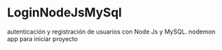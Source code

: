 # LoginNodeJsMySql
autenticación y registración de usuarios con Node Js y MySQL.
nodemon app para iniciar proyecto

